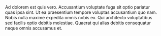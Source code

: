 Ad dolorem est quis vero. Accusantium voluptate fuga sit optio pariatur quas ipsa sint. Ut ea praesentium tempore voluptas accusantium quo nam. Nobis nulla maxime expedita omnis nobis ex. Qui architecto voluptatibus sed facilis optio debitis molestiae. Quaerat qui alias debitis consequatur neque omnis accusamus et.